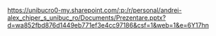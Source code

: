 https://unibucro0-my.sharepoint.com/:p:/r/personal/andrei-alex_chiper_s_unibuc_ro/Documents/Prezentare.pptx?d=wa852fbd876d1449eb771ef3e4cc97186&csf=1&web=1&e=6Y17hn
